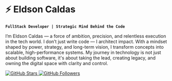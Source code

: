 # ⚡ Eldson Caldas

**`FullStack Developer | Strategic Mind Behind the Code`**

I’m Eldson Caldas — a force of ambition, precision, and relentless execution in the tech world. I don’t just write code — I architect impact. With a mindset shaped by power, strategy, and long-term vision, I transform concepts into scalable, high-performance systems. My journey in technology is not just about building software, it's about taking the lead, creating legacy, and owning the digital space with clarity and control.

<p align="left">
    <a href="https://github.com/EldsonC?tab=repositories&sort=stargazers">
        <img 
            alt="GitHub Stars" 
            title="Total GitHub Stars" 
            src="https://custom-icon-badges.demolab.com/github/stars/EldsonC?color=55960c&style=for-the-badge&labelColor=488207&logo=star&label=Stars"
        />
    </a>
    <a href="https://github.com/EldsonC?tab=followers">
        <img 
            alt="GitHub Followers" 
            title="Follow me on GitHub" 
            src="https://custom-icon-badges.demolab.com/github/followers/EldsonC?color=236ad3&labelColor=1155ba&style=for-the-badge&logo=github&label=Followers&logoColor=white"
        />
    </a>
</p>
